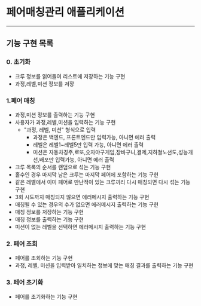 # 페어매칭관리 애플리케이션

---

## 기능 구현 목록

### 0. 초기화
- 크루 정보를 읽어들여 리스트에 저장하는 기능 구현
- 과정,레벨,미션 정보를 저장
### 1.페어 매칭
- 과정,미션 정보를 출력하는 기능 구현
- 사용자가 과정,레벨,미션을 입력하는 기능 구현
  - "과정, 레벨, 미션" 형식으로 입력
    - 과정은 백엔드, 프론트엔드만 입력가능, 아니면 에러 출력
    - 레벨은 레벨1~레벨5만 입력 가능, 아니면 에러 출력
    - 미션은 자동차경주,로또,숫자야구게임,장바구니,결제,지하철노선도,성능개선,배포만 입력가능, 아니면 에러 출력
- 크루 목록의 순서를 랜덤으로 섞는 기능 구현
- 홀수인 경우 마지막 남은 크루는 마지막 페어에 포함하는 기능 구현
- 같은 레벨에서 이미 페어로 만난적이 있는 크루끼리 다시 매칭되면 다시 섞는 기능 구현
- 3회 시도까지 매칭되지 않으면 에러메시지 출력하는 기능 구현
- 매칭될 수 있는 경우의 수가 없으면 에러메시지 출력하는 기능 구현
- 매칭 정보를 저장하는 기능 구현
- 매칭 정보를 출력하는 기능 구현
- 미션이 없는 레벨을 선택하면 에러메시지 출력하는 기능 구현

### 2. 페어 조회
- 페어를 조회하는 기능 구현
- 과정, 레벨, 미션을 입력받아 일치하는 정보에 맞는 매칭 결과를 출력하는 기능 구현

### 3. 페어 초기화
- 페어를 초기화하는 기능 구현
